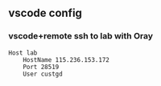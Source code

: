 ## vscode config

### vscode+remote ssh to lab with **Oray**
```
Host lab
    HostName 115.236.153.172
    Port 28519
    User custgd
```
